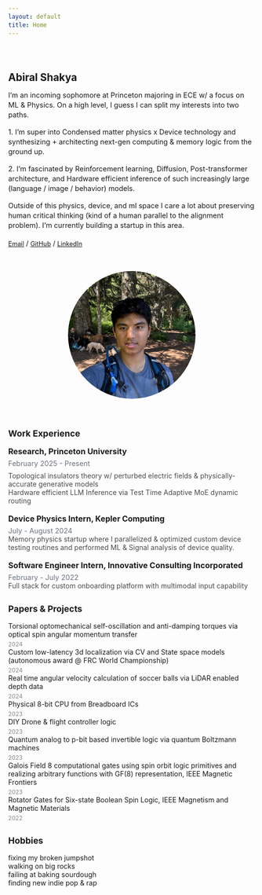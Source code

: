 ```yaml
---
layout: default
title: Home
---
```


<div style="display: flex; align-items: center; justify-content: center; gap: 48px; margin-top: 40px; flex-wrap: wrap;">
  <div style="flex: 1 1 380px; min-width: 320px; max-width: 600px;">
    <h1 style="font-size: 1.3rem; margin-bottom: 5px;">Abiral Shakya</h1>
    <p style="font-size: 0.9rem; line-height: 1.4; margin-bottom: 5px;">I’m an incoming sophomore at Princeton majoring in ECE w/ a focus on ML & Physics. On a high level, I guess I can split my interests into two paths.
</p>
<p style="font-size: 0.9rem; line-height: 1.4; margin-bottom: 5px;">	1.  I’m super into Condensed matter physics x Device technology and synthesizing + architecting next-gen computing & memory logic from the ground up. </p>
<p style="font-size: 0.9rem; line-height: 1.4; margin-bottom: 5px;">	2. I’m fascinated by Reinforcement learning, Diffusion, Post-transformer architecture, and Hardware efficient inference of such increasingly large (language / image / behavior) models. 

</p>
    <p style="font-size: 0.9rem; line-height: 1.4; margin-bottom: 5px;">Outside of this physics, device, and ml space I care a lot about preserving human critical thinking (kind of a human parallel to the alignment problem). I’m currently building a startup in this area. </p>
    <p style="font-size: 0.7rem; line-height: 1.4; margin-bottom: 5px;"> </p>
    <div class="about-links" style="margin-top: 18px;">
  <a style="font-size: 0.8rem;" href="mailto:abiral@princeton.edu">Email</a> /
  <a style="font-size: 0.8rem;" href="https://github.com/abiralshakya">GitHub</a> /
  <a style="font-size: 0.8rem;" href="https://linkedin.com/in/abiralshakya">LinkedIn</a>
</div>
  </div>
  <div style="flex: 0 0 260px; display: flex; flex-direction: column; align-items: center;">
    <img src="/images/profile.jpg" alt="Abiral Shakya" class="profile-pic" style="width: 260px; height: 260px; object-fit: cover; border-radius: 50%; display: block; margin: 0 auto; background: #eee; border: none;" />
  </div>
</div>

<div style="height: 32px;"></div>

<h2 style="font-size: 1.1rem; margin-bottom: 16px; margin-top: 28px;">Work Experience</h2>
<div class="section-card" style="margin-bottom: 18px;">
  <div style="font-size: 1rem; font-weight: bold; margin-bottom: 6px;">Research, Princeton University</div>
  <div style="color: #6b7280; font-size: 0.9rem; margin-bottom: 8px;">February 2025 - Present</div>
  <div style="color: #4a4a4a;">Topological insulators theory w/ perturbed electric fields & physically-accurate generative models<br>Hardware efficient LLM Inference via Test Time Adaptive MoE dynamic routing</div>
</div>
<div class="section-card" style="margin-bottom: 18px;">
  <div style="font-size: 1rem; font-weight: bold; margin-bottom: 6px;">Device Physics Intern, Kepler Computing</div>
  <div style="color: #6b7280; font-size: 0.9rem;">July - August 2024</div>
   <div style="color: #4a4a4a;"> Memory physics startup where I parallelized & optimized custom device testing routines and performed ML & Signal analysis of device quality. </div>
</div>
<div class="section-card" style="margin-bottom: 28px;">
  <div style="font-size: 1rem; font-weight: bold; margin-bottom: 6px;">Software Engineer Intern, Innovative Consulting Incorporated</div>
  <div style="color: #6b7280; font-size: 0.9rem;">February - July 2022</div>
  <div style="color: #4a4a4a;"> Full stack for custom onboarding platform with multimodal input capability </div>
</div>

<h2 style="font-size: 1.1rem;margin-bottom: 16px; margin-top: 28px;">Papers & Projects</h2>
<div class="projects-grid" style="margin-bottom: 28px;">
  <div class="project-item">Torsional optomechanical self-oscillation and anti-damping torques via optical spin angular momentum transfer<br><span style="display:block;color:#888;font-size:0.85em;margin-top:4px;">2024</span></div>
  <div class="project-item">Custom low-latency 3d localization via CV and State space models (autonomous award @ FRC World Championship)<br><span style="display:block;color:#888;font-size:0.85em;margin-top:4px;">2024</span></div>
  <div class="project-item">Real time angular velocity calculation of soccer balls via LiDAR enabled depth data<br><span style="display:block;color:#888;font-size:0.85em;margin-top:4px;">2024</span></div>
  <div class="project-item">Physical 8-bit CPU from Breadboard ICs<br><span style="display:block;color:#888;font-size:0.85em;margin-top:4px;">2023</span></div>
  <div class="project-item">DIY Drone & flight controller logic<br><span style="display:block;color:#888;font-size:0.85em;margin-top:4px;">2023</span></div>
  <div class="project-item">Quantum analog to p-bit based invertible logic via quantum Boltzmann machines<br><span style="display:block;color:#888;font-size:0.85em;margin-top:4px;">2023</span></div>
  <div class="project-item">Galois Field 8 computational gates using spin orbit logic primitives and realizing arbitrary functions with GF(8) representation, IEEE Magnetic Frontiers<br><span style="display:block;color:#888;font-size:0.85em;margin-top:4px;">2023</span></div>
  <div class="project-item">Rotator Gates for Six-state Boolean Spin Logic, IEEE Magnetism and Magnetic Materials<br><span style="display:block;color:#888;font-size:0.85em;margin-top:4px;">2022</span></div>
</div>

<h2 style="font-size: 1.1rem; margin-bottom: 16px; margin-top: 28px;">Hobbies</h2>
<div class="hobbies-list" style="margin-bottom: 28px;">
  <div class="hobby-item">fixing my broken jumpshot</div>
  <div class="hobby-item">walking on big rocks</div>
  <div class="hobby-item">failing at baking sourdough</div>
  <div class="hobby-item">finding new indie pop & rap</div>
</div> 